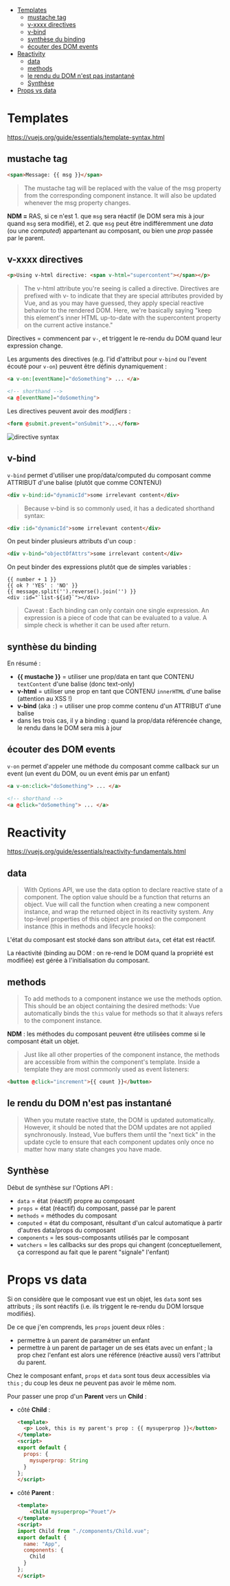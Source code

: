 * [Templates](#templates)
   * [mustache tag](#mustache-tag)
   * [v-xxxx directives](#v-xxxx-directives)
   * [v-bind](#v-bind)
   * [synthèse du binding](#synthèse-du-binding)
   * [écouter des DOM events](#écouter-des-dom-events)
* [Reactivity](#reactivity)
   * [data](#data)
   * [methods](#methods)
   * [le rendu du DOM n'est pas instantané](#le-rendu-du-dom-nest-pas-instantané)
   * [Synthèse](#synthèse)
* [Props vs data](#props-vs-data)

# Templates

https://vuejs.org/guide/essentials/template-syntax.html

## mustache tag

```html
<span>Message: {{ msg }}</span>
```

> The mustache tag will be replaced with the value of the msg property from the corresponding component instance. It will also be updated whenever the msg property changes.

**NDM =** RAS, si ce n'est 1. que `msg` sera réactif (le DOM sera mis à jour quand `msg` sera modifié), et 2. que `msg` peut être indifféremment une *data* (ou une *computed*) appartenant au composant, ou bien une *prop* passée par le parent.

## v-xxxx directives

```html
<p>Using v-html directive: <span v-html="supercontent"></span></p>
```

> The v-html attribute you're seeing is called a directive. Directives are prefixed with v- to indicate that they are special attributes provided by Vue, and as you may have guessed, they apply special reactive behavior to the rendered DOM. Here, we're basically saying "keep this element's inner HTML up-to-date with the supercontent property on the current active instance."

Directives = commencent par `v-`, et triggent le re-rendu du DOM quand leur expression change.

Les arguments des directives (e.g. l'id d'attribut pour `v-bind` ou l'event écouté pour `v-on`) peuvent être définis dynamiquement :

```html
<a v-on:[eventName]="doSomething"> ... </a>

<!-- shorthand -->
<a @[eventName]="doSomething">
```

Les directives peuvent avoir des *modifiers* :

```html
<form @submit.prevent="onSubmit">...</form>
```

![directive syntax](./vue.js_DIRECTIVE_SYNTAX.png)

## v-bind

`v-bind` permet d'utiliser une prop/data/computed du composant comme ATTRIBUT d'une balise (plutôt que comme CONTENU)

```html
<div v-bind:id="dynamicId">some irrelevant content</div>
```

> Because v-bind is so commonly used, it has a dedicated shorthand syntax:

```html
<div :id="dynamicId">some irrelevant content</div>
```

On peut binder plusieurs attributs d'un coup :

```html
<div v-bind="objectOfAttrs">some irrelevant content</div>
```

On peut binder des expressions plutôt que de simples variables :

```
{{ number + 1 }}
{{ ok ? 'YES' : 'NO' }}
{{ message.split('').reverse().join('') }}
<div :id="`list-${id}`"></div>
```

> Caveat : Each binding can only contain one single expression. An expression is a piece of code that can be evaluated to a value. A simple check is whether it can be used after return.

## synthèse du binding

En résumé :

- **{{ mustache }}** = utiliser une prop/data en tant que CONTENU `textContent` d'une balise (donc text-only)
- **v-html** = utiliser une prop en tant que CONTENU `innerHTML` d'une balise (attention au XSS !)
- **v-bind** (aka `:`) = utiliser une prop comme contenu d'un ATTRIBUT d'une balise
- dans les trois cas, il y a binding : quand la prop/data référencée change, le rendu dans le DOM sera mis à jour

## écouter des DOM events

`v-on` permet d'appeler une méthode du composant comme callback sur un event (un event du DOM, ou un event émis par un enfant)

```html
<a v-on:click="doSomething"> ... </a>

<!-- shorthand -->
<a @click="doSomething"> ... </a>
```

# Reactivity

https://vuejs.org/guide/essentials/reactivity-fundamentals.html

## data

> With Options API, we use the data option to declare reactive state of a component. The option value should be a function that returns an object. Vue will call the function when creating a new component instance, and wrap the returned object in its reactivity system. Any top-level properties of this object are proxied on the component instance (this in methods and lifecycle hooks):

L'état du composant est stocké dans son attribut `data`, cet état est réactif.

La réactivité (binding au DOM : on re-rend le DOM quand la propriété est modifiée) est gérée à l'initialisation du composant.

## methods

> To add methods to a component instance we use the methods option. This should be an object containing the desired methods: Vue automatically binds the `this` value for methods so that it always refers to the component instance.

**NDM** : les méthodes du composant peuvent être utilisées comme si le composant était un objet.

> Just like all other properties of the component instance, the methods are accessible from within the component's template. Inside a template they are most commonly used as event listeners:

```html
<button @click="increment">{{ count }}</button>
```

## le rendu du DOM n'est pas instantané

> When you mutate reactive state, the DOM is updated automatically. However, it should be noted that the DOM updates are not applied synchronously. Instead, Vue buffers them until the "next tick" in the update cycle to ensure that each component updates only once no matter how many state changes you have made.

## Synthèse

Début de synthèse sur l'Options API :

- `data` = état (réactif) propre au composant
- `props` = état (réactif) du composant, passé par le parent
- `methods` = méthodes du composant
- `computed` = état du composant, résultant d'un calcul automatique à partir d'autres data/props du composant
- `components` = les sous-composants utilisés par le composant
- `watchers` = les callbacks sur des props qui changent (conceptuellement, ça correspond au fait que le parent "signale" l'enfant)

# Props vs data

Si on considère que le composant vue est un objet, les `data` sont ses attributs ; ils sont réactifs (i.e. ils triggent le re-rendu du DOM lorsque modifiés).

De ce que j'en comprends, les `props` jouent deux rôles :

- permettre à un parent de paramétrer un enfant
- permettre à un parent de partager un de ses états avec un enfant ; la prop chez l'enfant est alors une référence (réactive aussi) vers l'attribut du parent.

Chez le composant enfant, `props` et `data` sont tous deux accessibles via `this` ; du coup les deux ne peuvent pas avoir le même nom.

Pour passer une prop d'un **Parent** vers un **Child** :

- côté **Child** :
    ```html
    <template>
      <p> Look, this is my parent's prop : {{ mysuperprop }}</button>
    </template>
    <script>
    export default {
      props: {
        mysuperprop: String
      }
    };
    </script>
    ```
- côté **Parent** :
    ```html
    <template>
        <Child mysuperprop="Pouet"/>
    </template>
    <script>
    import Child from "./components/Child.vue";
    export default {
      name: "App",
      components: {
        Child
      }
    };
    </script>
    ```
